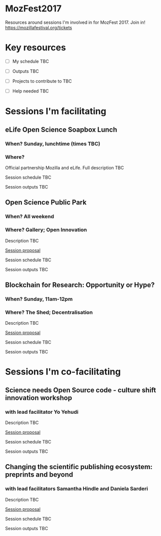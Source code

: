 # MozFest2017
Resources around sessions I'm involved in for MozFest 2017. Join in! https://mozillafestival.org/tickets

# Key resources

- [ ] My schedule TBC

- [ ] Outputs TBC

- [ ] Projects to contribute to TBC

- [ ] Help needed TBC

# Sessions I'm facilitating

## eLife Open Science Soapbox Lunch
### When? Sunday, lunchtime (times TBC)
### Where?

Official partnership Mozilla and eLife. Full description TBC

Session schedule TBC

Session outputs TBC

## Open Science Public Park
### When? All weekend
### Where? Gallery; Open Innovation

Description TBC

[Session proposal](https://github.com/MozillaFoundation/mozfest-program-2017/issues/574)

Session schedule TBC

Session outputs TBC

## Blockchain for Research: Opportunity or Hype?
### When? Sunday, 11am-12pm
### Where? The Shed; Decentralisation

Description TBC

[Session proposal](https://github.com/MozillaFoundation/mozfest-program-2017/issues/575)

Session schedule TBC

Session outputs TBC

# Sessions I'm co-facilitating

## Science needs Open Source code - culture shift innovation workshop
### with lead facilitator Yo Yehudi

Description TBC

[Session proposal](https://github.com/MozillaFoundation/mozfest-program-2017/issues/71)

Session schedule TBC

Session outputs TBC

## Changing the scientific publishing ecosystem: preprints and beyond
### with lead facilitators Samantha Hindle and Daniela Sarderi

Description TBC

[Session proposal](https://github.com/MozillaFoundation/mozfest-program-2017/issues/757)

Session schedule TBC

Session outputs TBC


